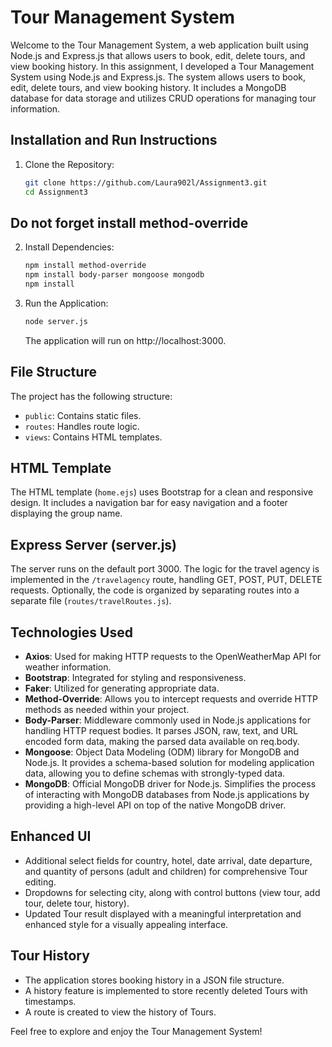 # Tour Management System

Welcome to the Tour Management System, a web application built using Node.js and Express.js that allows users to book, edit, delete tours, and view booking history.
In this assignment, I developed a Tour Management System using Node.js and Express.js. The system allows users to book, edit, delete tours, and view booking history. It includes a MongoDB database for data storage and utilizes CRUD operations for managing tour information.
## Installation and Run Instructions

1. Clone the Repository:
    ```bash
    git clone https://github.com/Laura902l/Assignment3.git
    cd Assignment3


    ```
## Do not forget install method-override
2. Install Dependencies:
    ```bash
    npm install method-override
    npm install body-parser mongoose mongodb
    npm install
    ```

3. Run the Application:

    ```bash
    node server.js
    ```

    The application will run on http://localhost:3000.

## File Structure

The project has the following structure:

- `public`: Contains static files.
- `routes`: Handles route logic.
- `views`: Contains HTML templates.

## HTML Template

The HTML template (`home.ejs`) uses Bootstrap for a clean and responsive design. It includes a navigation bar for easy navigation and a footer displaying the group name.

## Express Server (server.js)

The server runs on the default port 3000. The logic for the travel agency is implemented in the `/travelagency` route, handling GET, POST, PUT, DELETE requests. Optionally, the code is organized by separating routes into a separate file (`routes/travelRoutes.js`).

## Technologies Used

- **Axios**: Used for making HTTP requests to the OpenWeatherMap API for weather information.
- **Bootstrap**: Integrated for styling and responsiveness.
- **Faker**: Utilized for generating appropriate data.
- **Method-Override**: Allows you to intercept requests and override HTTP methods as needed within your project.
- **Body-Parser**: Middleware commonly used in Node.js applications for handling HTTP request bodies. It parses JSON, raw, text, and URL encoded form data, making the parsed data available on req.body.
- **Mongoose**: Object Data Modeling (ODM) library for MongoDB and Node.js. It provides a schema-based solution for modeling application data, allowing you to define schemas with strongly-typed data.
- **MongoDB**: Official MongoDB driver for Node.js. Simplifies the process of interacting with MongoDB databases from Node.js applications by providing a high-level API on top of the native MongoDB driver.


## Enhanced UI

- Additional select fields for country, hotel, date arrival, date departure, and quantity of persons (adult and children) for comprehensive Tour editing.
- Dropdowns for selecting city, along with control buttons (view tour, add tour, delete tour, history).
- Updated Tour result displayed with a meaningful interpretation and enhanced style for a visually appealing interface.

## Tour History

- The application stores booking history in a JSON file structure.
- A history feature is implemented to store recently deleted Tours with timestamps.
- A route is created to view the history of Tours.

Feel free to explore and enjoy the Tour Management System!


